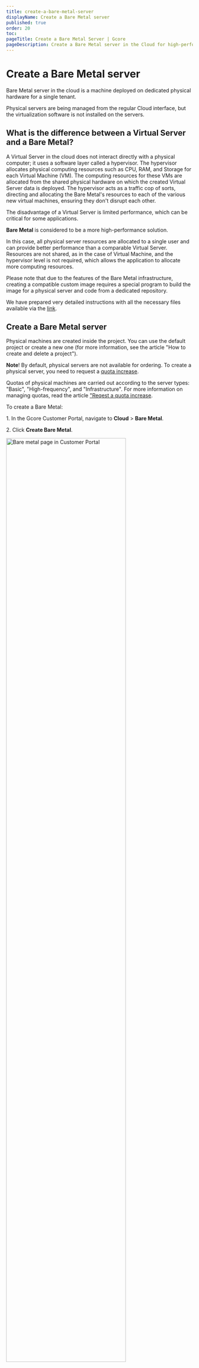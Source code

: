 ```yaml
---
title: create-a-bare-metal-server
displayName: Create a Bare Metal server
published: true
order: 20
toc:
pageTitle: Create a Bare Metal Server | Gcore
pageDescription: Create a Bare Metal server in the Cloud for high-performance computing. Customize configurations and connect via SSH.
---
```

# Create a Bare Metal server

Bare Metal server in the cloud is a machine deployed on dedicated physical hardware for a single tenant.

Physical servers are being managed from the regular Cloud interface, but the virtualization software is not installed on the servers.

## What is the difference between a Virtual Server and a Bare Metal?

A Virtual Server in the cloud does not interact directly with a physical computer; it uses a software layer called a hypervisor. The hypervisor allocates physical computing resources such as CPU, RAM, and Storage for each Virtual Machine (VM). The computing resources for these VMs are allocated from the shared physical hardware on which the created Virtual Server data is deployed. The hypervisor acts as a traffic cop of sorts, directing and allocating the Bare Metal's resources to each of the various new virtual machines, ensuring they don't disrupt each other.

The disadvantage of a Virtual Server is limited performance, which can be critical for some applications.

**Bare Metal** is considered to be a more high-performance solution.

In this case, all physical server resources are allocated to a single user and can provide better performance than a comparable Virtual Server. Resources are not shared, as in the case of Virtual Machine, and the hypervisor level is not required, which allows the application to allocate more computing resources.

Please note that due to the features of the Bare Metal infrastructure, creating a compatible custom image requires a special program to build the image for a physical server and code from a dedicated repository.

We have prepared very detailed instructions with all the necessary files available via the  <a href="https://github.com/G-Core/baremetal-dib-elements" target="_blank">link</a>.

## Create a Bare Metal server

Physical machines are created inside the project. You can use the default project or create a new one (for more information, see the article "How to create and delete a project").

<alert-element type="info" title="Info">
 
**Note**! By default, physical servers are not available for ordering. To create a physical server, you need to request a <a href="https://gcore.com/docs/cloud/getting-started/request-a-quota-increase" target="_blank">quota increase</a>.
 
</alert-element>

Quotas of physical machines are carried out according to the server types: "Basic", "High-frequency", and "Infrastructure". For more information on managing quotas, read the article <a href="https://gcore.com/docs/cloud/getting-started/request-a-quota-increase" target="_blank">"Reqest a quota increase</a>.

To create a Bare Metal:

1\. In the Gcore Customer Portal, navigate to **Cloud** > **Bare Metal**.

2\. Click **Create Bare Metal**.

<img src="https://assets.gcore.pro/docs/cloud/bare-metal-servers/create-a-bare-metal-server/bare-metal-page.png" alt="Bare metal page in Customer Portal" width="80%">

3\. Select the region.
    
4\.  Select the image to install. You can choose a system from the prepared templates or from custom images that you've previously uploaded. You can find more information about uploading the images in the article <a href="https://gcore.com/docs/cloud/images/upload-an-image-to-the-storage" target="_blank">"Upload an image to the storage"</a>. Consider that only prepared images can be used for Bare Metal servers.

<img src="https://assets.gcore.pro/docs/cloud/bare-metal-servers/create-a-bare-metal-server/select-image.png" alt="A menu with available OS images" width="80%">

5\.  Select the server type. Currently, "High-Frequency" and "Infrastructure" servers are available.

<img src="https://assets.gcore.pro/docs/cloud/bare-metal-servers/create-a-bare-metal-server/server-type.png" alt="A menu with available server types" width="80%">
    
6\.  Add network interfaces. You can create a public and private interface. 

Consider that after creating a Bare Metal server, you won’t be able to attach an external network to it. Additionally, you can’t attach more than 6 networks to the server. 

If you select a public interface, you can also enable the Use reserved IP toggle and assign a <a href="https://gcore.com/docs/cloud/networking/ip-address/create-and-configure-a-reserved-ip-address" target="_blank">reserved IP address</a> to your Bare Metal. 

<img src="https://assets.gcore.pro/docs/cloud/bare-metal-servers/create-a-bare-metal-server/network-section-reserved-ip-highlighted.png" alt="A menu with available network settings and highlighed reserved ip toggle" width="80%">

If you select a **private** interface, configure a network and a subnetwork according to the following steps. 

<alert-element type="info" title="Info">

If you need both a public and private interface, disable the default gateway on the private network's subnetwork and assign a floating IP to the private interface. 

</alert-element>

<tabset-element>

### Configure a network 

If you have created private <a href="https://gcore.com/docs/cloud/networking/create-and-manage-a-network" target="_blank">networks</a> before, select the needed network from the dropdown. To add a new network, click **Private network** radio button and configure the network as follows. 

1\. Enter the network name. 

2\. Make sure that the **Bare Metal network** toggle is enabled. This is required to connect Bare Metal servers to the network. 

3\. (optional) Turn on the **Add tags** toggle to add metadata to the network. 

4\. Click **Create network**. 

<img src="https://assets.gcore.pro/docs/cloud/bare-metal-servers/create-a-bare-metal-server/create-network-dialog.png" alt="A menu with available network settings and highlighed reserved ip toggle" width="80%">

5\. (Optional) Enable IPv6 dual-stack to assign both IPv4 and IPv6 addresses for network interfaces of worker nodes and pods. If the Enable IPv6 dual-stack toggle is not available, make sure that at least one pool from your cluster is in a public network. If your Kubernetes cluster is only connected to a private network, you also need to configure and add an IPv6 subnetwork. 

Consider that to activate IPv6 dual-stack, you only need to configure a network interface. Subnetwork will be automatically selected. 

### Configure a subnetwork 

<alert-element type="info" title="Info">

If your Bare Metal has several subnetworks, <a href="https://gcore.com/docs/cloud/networking/create-and-manage-a-subnetwork#set-up-the-default-gateway" target="_blank">ensure that only one subnetwork is routable</a>. Otherwise, there will be a conflict with the default gateway on the server, and you might not be able to connect to the Bare Metal. 

</alert-element>

If you have created <a href="https://gcore.com/docs/cloud/networking/create-and-manage-a-subnetwork" target="_blank">subnetworks</a> before, select the needed subnetwork from the dropdown. If you choose **Automatic**, the system will use one of the existing subnetworks, which has the highest amount of available resources.   

To add a new subnetwork, click **Add a new subnetwork** and configure according to the following instructions: <a href="https://gcore.com/docs/cloud/networking/create-and-manage-a-subnetwork#create-a-subnetwork" target="_blank">Create a subnetwork</a>. 

</tabset-element>
 
7\. Add an SSH key or generate a new one for a remote connection to a server. For more information about adding a key, read the article <a href="https://gcore.com/docs/cloud/bare-metal-servers/connect-to-your-bare-metal-server-via-ssh" target="_blank">Connect to your Bare Metal via SSH</a>. You can connect via SSH to all machines except Windows servers.
    
<img src="https://assets.gcore.pro/docs/cloud/bare-metal-servers/create-a-bare-metal-server/ssh-keys.png" alt="A menu with ssh keys settings settings" width="80%"> 

If you select Windows OS, you should set a password for the Admin user. It can contain Latin letters (a-zA-Z), numbers (0-9) and special characters (!#$%&'()*+,-./:;<=>?@[]^_{|}~). Valid length is from 8 to 16 characters. You can connect to the Windows server <a href="https://gcore.com/docs/cloud/virtual-instances/connect/connect-to-your-instance-via-control-panel" target="_blank">from the Customer Portal</a> or from your computer using the RDP protocol.
    
<img style="font-size: 15px;" src="https://assets.gcore.pro/docs/cloud/bare-metal-servers/create-a-bare-metal-server/access.png" alt="A menu with access settings" width="80%">

8\. In **Additional options**, you can add metadata for processing by a `cloud-init` agent running on a Virtual Machine. To do it insert your script in the **User data** field.

<img style="font-size: 15px;" src="https://assets.gcore.pro/docs/cloud/bare-metal-servers/create-a-bare-metal-server/user-data.png" alt="A menu with user data settings" width="80%">

For example, you may insert a script that will allow connecting to a Linux server directly <a href="https://gcore.com/docs/cloud/virtual-instances/connect/connect-to-your-instance-via-control-panel" target="_blank">from the Customer Portal</a> or <a href="https://gcore.com/docs/cloud/bare-metal-servers/connect-to-your-bare-metal-server-via-ssh" target="_blank">via SSH</a> (this script is not needed to connect to a Windows server). Enter this code with the password chosen by you into the **User data** field:

```    
#cloud-config  
password: **your password**  
chpasswd: { expire: False }  
ssh_pwauth: True
```

Using the specified password you will be able to connect to the server. It is not necessary to specify the password explicitly, you can enter its hash (the same password, only in a converted form; the system will be able to read it, but for a person, it looks like a random set of symbols). Then, even if someone gets into the system, he or she won’t know the password — only the hash will be stored inside. And the system will open its doors only to the user who knows the password.
    
To generate a hash, you can use the Python script:

```    
#!/usr/bin/env python3  
\# based on [https://stackoverflow.com/a/17992126/117471](https://stackoverflow.com/a/17992126/117471)  
\# pip3 install passlib  
import sys  
from getpass import getpass  
from passlib.hash import sha512_crypt  
passwd = input() if not sys.stdin.isatty() else getpass()  
print(sha512_crypt.hash(passwd , rounds = 5000 ))
```

9\. Tags are key-value pairs that form the metadata of the machine description. Also, you can tag your server. To to do it, activate the **Tags** option, and set the necessary ones. 

<img src="https://assets.gcore.pro/docs/cloud/bare-metal-servers/create-a-bare-metal-server/tags.png" alt="A menu with tag settings" width="80%">
    
10\. If you want to create multiple Bare Metal machines with the same configuration, specify the number you want (the maximum is limited by your <a href="https://gcore.com/docs/cloud/getting-started/request-a-quota-increase" target="_blank">quotas</a>) and add names (only Latin characters, underscores, spaces, and dots are allowed). 

To complete the configuration, click **Create server**, and then the server will be deployed in the cloud.

<img src="https://assets.gcore.pro/docs/cloud/bare-metal-servers/create-a-bare-metal-server/servers-number.png" alt="A menu with option to choose a number of servers" width="80%">
    

## Limitations of Bare Metal servers

There are several important limitations for Bare Metal servers:

*   You can't add an external volume to the server
*   You can't change the volume configuration
*   It's not possible to add more than 6 networks to the server
*   Once a Bare Metal server is deployed, the private network interface can be attached or detached only manually via the OS.
